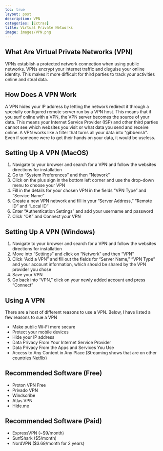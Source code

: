 ```yaml
---
toc: true
layout: post
description: VPN
categories: [Extras]
title: Virtual Private Networks
image: images/VPN.png
---
```


## What Are Virtual Private Networks (VPN)

VPNs establish a protected network connection when using public networks. VPNs encrypt your internet traffic and disguise your online identity. This makes it more difficult for third parties to track your activities online and steal data.

## How Does A VPN Work

A VPN hides your IP address by letting the network redirect it through a specially configured remote server run by a VPN host. This means that if you surf online with a VPN, the VPN server becomes the source of your data. This means your Internet Service Provider (ISP) and other third parties cannot see which websites you visit or what data you send and receive online. A VPN works like a filter that turns all your data into "gibberish". Even if someone were to get their hands on your data, it would be useless.

## Setting Up A VPN (MacOS)

1. Navigate to your browser and search for a VPN and follow the websites directions for installation
2. Go to “System Preferences” and then “Network”
3. Click on the plus sign in the bottom left corner and use the drop-down menu to choose your VPN
4. Fill in the details for your chosen VPN in the fields “VPN Type” and “Service Name”
5. Create a new VPN network and fill in your “Server Address,” “Remote ID” and “Local ID”
6. Enter “Authentication Settings” and add your username and password
7. Click “OK” and Connect your VPN

## Setting Up A VPN (Windows)

1. Navigate to your browser and search for a VPN and follow the websites directions for installation
2. Move into “Settings” and click on “Network” and then “VPN”
3. Click “Add a VPN” and fill out the fields for “Server Name,” “VPN Type” and your account information, which should be shared by the VPN provider you chose
4. Save your VPN
5. Go back into “VPN,” click on your newly added account and press “Connect”

## Using A VPN

There are a host of different reasons to use a VPN. Below, I have listed a few reasons to sue a VPN

- Make public Wi-Fi more secure
- Protect your mobile devices
- Hide your IP address
- Data Privacy From Your Internet Service Provider
- Data Privacy From the Apps and Services You Use
- Access to Any Content in Any Place (Streaming shows that are on other countries Netflix)

## Recommended Software (Free)
- Proton VPN Free
- Privado VPN
- Windscribe
-  Atlas VPN
- Hide.me

## Recommended Software (Paid)

- ExpressVPN (~$9/month)
- SurfShark ($5/month)
- NordVPN ($3.69/month for 2 years)